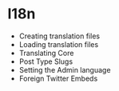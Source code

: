 # I18n

 - Creating translation files
 - Loading translation files
 - Translating Core
 - Post Type Slugs
 - Setting the Admin language
 - Foreign Twitter Embeds
